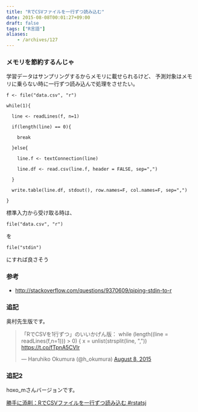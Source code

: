 ```yaml
---
title: "RでCSVファイルを一行ずつ読み込む"
date: 2015-08-08T00:01:27+09:00
draft: false
tags: ["R言語"]
aliases:
    - /archives/127
---
```


<h3>メモリを節約するんじゃ</h3>
<p>学習データはサンプリングするからメモリに載せられるけど、 予測対象はメモリに乗らない時に一行ずつ読み込んで処理をさせたい。</p>
<pre class="{text}"><code>f &lt;- file(&quot;data.csv&quot;, &quot;r&quot;)
while(1){
  line &lt;- readLines(f, n=1)
  if(length(line) == 0){
    break
  }else{
    line.f &lt;- textConnection(line)
    line.df &lt;- read.csv(line.f, header = FALSE, sep=&quot;,&quot;)
  }
  write.table(line.df, stdout(), row.names=F, col.names=F, sep=&quot;,&quot;)
}</code></pre>
<p>標準入力から受け取る時は、</p>
<pre class="{text}"><code>file(&quot;data.csv&quot;, &quot;r&quot;)</code></pre>
<p>を</p>
<pre class="{text}"><code>file(&quot;stdin&quot;)</code></pre>
<p>にすれば良さそう</p>
</div>
<div class="section level3">
<h3>参考</h3>
<ul>
<li><a href="http://stackoverflow.com/questions/9370609/piping-stdin-to-r"><a href="http://stackoverflow.com/questions/9370609/piping-stdin-to-r" class="uri">http://stackoverflow.com/questions/9370609/piping-stdin-to-r</a></a></li>
</ul>




<h3> 追記 </h3>

奥村先生版です。

<blockquote class="twitter-tweet" data-partner="tweetdeck"><p lang="ja" dir="ltr">「RでCSVを1行ずつ」のいいかげん版：&#10;while (length((line = readLines(f,n=1))) &gt; 0) {&#10;  x = unlist(strsplit(line, &quot;,&quot;))&#10;<a href="https://t.co/fTpnA5CVIr">https://t.co/fTpnA5CVIr</a></p>&mdash; Haruhiko Okumura (@h_okumura) <a href="https://twitter.com/h_okumura/status/629825530510979072">August 8, 2015</a></blockquote>
<script async src="//platform.twitter.com/widgets.js" charset="utf-8"></script>


<h3> 追記2 </h3>

hoxo_mさんバージョンです。
[勝手に添削：RでCSVファイルを一行ずつ読み込む #rstatsj](http://qiita.com/hoxo_m/items/99853f973f38e8c240ee)

